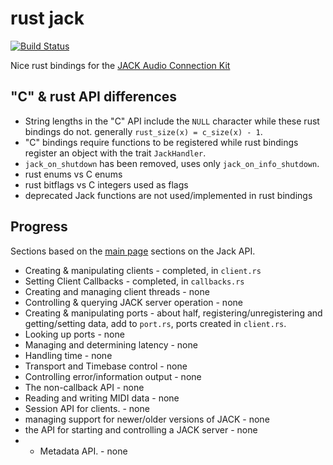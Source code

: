 # rust jack

[![Build Status](https://travis-ci.org/wmedrano/rust-jack.svg?branch=master)](https://travis-ci.org/wmedrano/rust-jack)

Nice rust bindings for the
[JACK Audio Connection Kit](http://www.jackaudio.org/)


## "C" & rust API differences
* String lengths in the "C" API include the `NULL` character while these rust
  bindings do not. generally `rust_size(x) = c_size(x) - 1`.
* "C" bindings require functions to be registered while rust bindings register
  an object with the trait `JackHandler`.
* `jack_on_shutdown` has been removed, uses only `jack_on_info_shutdown`.
* rust enums vs C enums
* rust bitflags vs C integers used as flags
* deprecated Jack functions are not used/implemented in rust bindings


## Progress

Sections based on the
[main page](http://jackaudio.org/files/docs/html/index.html) sections on the
Jack API.

* Creating & manipulating clients - completed, in `client.rs`
* Setting Client Callbacks - completed, in `callbacks.rs`
* Creating and managing client threads - none
* Controlling & querying JACK server operation - none
* Creating & manipulating ports - about half, registering/unregistering and getting/setting data, add to `port.rs`, ports created in `client.rs`.
* Looking up ports - none
* Managing and determining latency - none
* Handling time - none
* Transport and Timebase control - none
* Controlling error/information output - none
* The non-callback API - none
* Reading and writing MIDI data - none
* Session API for clients. - none
* managing support for newer/older versions of JACK - none
* the API for starting and controlling a JACK server - none
* * Metadata API. - none
